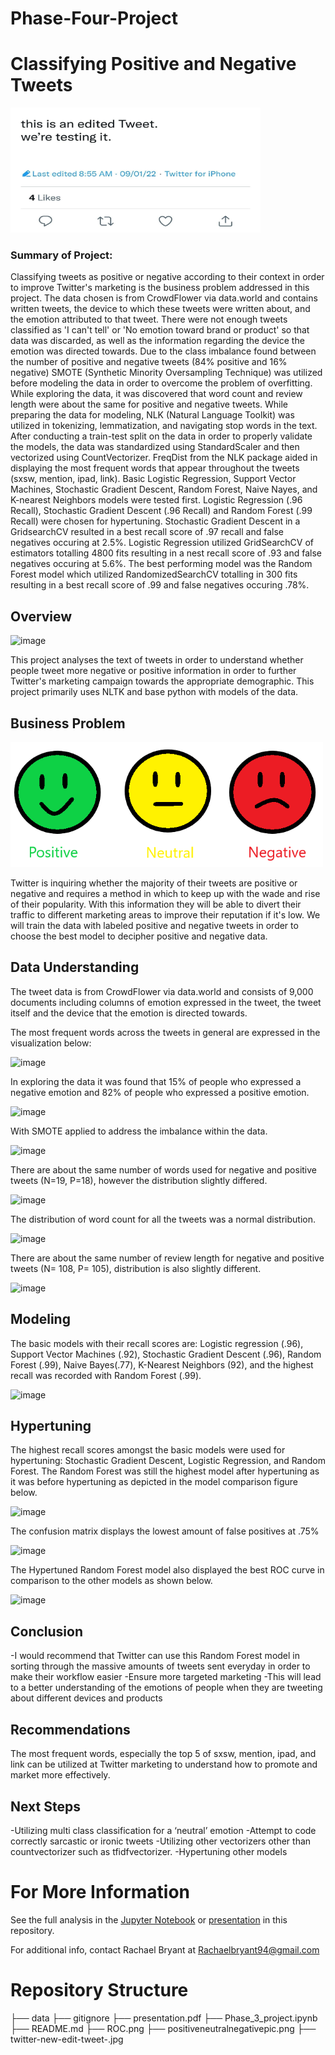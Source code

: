 # Phase-Four-Project

# Classifying Positive and Negative Tweets
<img src="twitter-new-edit-tweet-.jpg" width=400 height=200 />

### Summary of Project:
Classifying tweets as positive or negative according to their context in order to improve Twitter's marketing is the business problem addressed in this project. The data chosen is from CrowdFlower via data.world and contains written tweets, the device to which these tweets were written about, and the emotion attributed to that tweet. There were not enough tweets classified as 'I can't tell' or 'No emotion toward brand or product' so that data was discarded, as well as the information regarding the device the emotion was directed towards. Due to the class imbalance found between the number of positive and negative tweets (84% positive and 16% negative) SMOTE (Synthetic Minority Oversampling Technique) was utilized before modeling the data in order to overcome the problem of overfitting. While exploring the data, it was discovered that word count and review length were about the same for positive and negative tweets. While preparing the data for modeling, NLK (Natural Language Toolkit) was utilized in tokenizing, lemmatization, and navigating stop words in the text. After conducting a train-test split on the data in order to properly validate the models, the data was standardized using StandardScaler and then vectorized using CountVectorizer. FreqDist from the NLK package aided in displaying the most frequent words that appear throughout the tweets (sxsw, mention, ipad, link). Basic Logistic Regression, Support Vector Machines, Stochastic Gradient Descent, Random Forest, Naive Nayes, and K-nearest Neighbors models were tested first. Logistic Regression (.96 Recall), Stochastic Gradient Descent (.96 Recall) and Random Forest (.99 Recall) were chosen for hypertuning. Stochastic Gradient Descent in a GridsearchCV resulted in a best recall score of .97 recall and false negatives occuring at 2.5%. Logistic Regression utilized GridSearchCV of estimators totalling 4800 fits resulting in a nest recall score of .93 and false negatives occuring at 5.6%. The best performing model was the Random Forest model which utilized RandomizedSearchCV totalling in 300 fits resulting in a best recall score of .99 and false negatives occuring .78%.

## Overview
![image](https://user-images.githubusercontent.com/65221687/217709194-b63b9387-ae7a-4844-ac41-b88cb2796475.png)

This project analyses the text of tweets in order to understand whether people tweet more negative or positive information in order to further Twitter's marketing campaign towards the appropriate demographic. This project primarily uses NLTK and base python with models of the data.

## Business Problem
<img src="positiveneutralnegativepic.png" width=500 height=200 />


Twitter is inquiring whether the majority of their tweets are positive or negative and requires a method in which to keep up with the wade and rise of their popularity. With this information they will be able to divert their traffic to different marketing areas to improve their reputation if it's low. We will train the data with labeled positive and negative tweets in order to choose the best model to decipher positive and negative data.



## Data Understanding
The tweet data is from CrowdFlower via data.world and consists of 9,000 documents including columns of emotion expressed in the tweet, the tweet itself and the device that the emotion is directed towards.

The most frequent words across the tweets in general are expressed in the visualization below: 

![image](https://user-images.githubusercontent.com/65221687/217976622-e72599a8-69be-4eb4-8fa3-167f4a4898f9.png)


In exploring the data it was found that 15% of people who expressed a negative emotion and 82% of people who expressed a positive emotion. 

![image](https://user-images.githubusercontent.com/65221687/217976513-108d2963-e758-48b8-8f11-c7b1983971c5.png)


With SMOTE applied to address the imbalance within the data.

![image](https://user-images.githubusercontent.com/65221687/217976482-9eed101d-bc47-4b41-be68-18d5d575d6b9.png)


There are about the same number of words used for negative and positive tweets (N=19, P=18), however the distribution slightly differed.

![image](https://user-images.githubusercontent.com/65221687/217976546-a3074277-17a8-44ff-8708-f7a26b31110d.png)

The distribution of word count for all the tweets was a normal distribution.

![image](https://user-images.githubusercontent.com/65221687/218289601-8817b501-4cff-4e83-8ea1-1032caad24c1.png)


There are about the same number of review length for negative and positive tweets (N= 108, P= 105), distribution is also slightly different. 

![image](https://user-images.githubusercontent.com/65221687/218289577-c667b893-f09d-482e-9d85-8076e3f4adb0.png)



## Modeling
The basic models with their recall scores are: Logistic regression (.96),  Support Vector Machines (.92), Stochastic Gradient Descent (.96), Random Forest (.99), Naive Bayes(.77), K-Nearest Neighbors (92), and the highest recall was recorded with Random Forest (.99). 

![image](https://user-images.githubusercontent.com/65221687/218289691-9ec72aeb-9d4a-4af1-8a80-559bf7aecda2.png)

## Hypertuning

The highest recall scores amongst the basic models were used for hypertuning: Stochastic Gradient Descent, Logistic Regression, and Random Forest. The Random Forest was still the highest model after hypertuning as it was before hypertuning as depicted in the model comparison figure below. 

![image](https://user-images.githubusercontent.com/65221687/218289712-980ad0d9-7206-42da-8326-ffb5b16c55fd.png)

The confusion matrix displays the lowest amount of false positives at .75%

![image](https://user-images.githubusercontent.com/65221687/218289730-8cac2a76-0041-46b8-9583-8573db611970.png)


The Hypertuned Random Forest model also displayed the best ROC curve in comparison to the other models as shown below. 

![image](https://user-images.githubusercontent.com/65221687/218289750-322f4054-90bc-4cb2-a988-4ee0415eb389.png)


## Conclusion
-I would recommend that Twitter can use this Random Forest model in sorting through the massive amounts of tweets sent everyday in order to make their workflow easier
-Ensure more targeted marketing 
-This will lead to a better understanding of the emotions of people when they are tweeting about different devices and products


## Recommendations
The most frequent words, especially the top 5 of sxsw, mention, ipad, and link can be utilized at Twitter marketing to understand how to promote and market more effectively.

## Next Steps
-Utilizing multi class classification for a ‘neutral’ emotion
-Attempt to code correctly sarcastic or ironic tweets
-Utilizing other vectorizers other than countvectorizer such as tfidfvectorizer.
-Hypertuning other models 


# For More Information
See the full analysis in the [Jupyter Notebook](https://github.com/rabrya0072/Phase-Four-Project/blob/main/Phase%20Four%20Project.ipynb) or [presentation](https://github.com/rabrya0072/Phase-Four-Project/blob/main/Phase%204%20presentation.pdf) in this repository.

For additional info, contact Rachael Bryant at Rachaelbryant94@gmail.com
# Repository Structure
├── data
├── gitignore
├── presentation.pdf
├── Phase_3_project.ipynb
├── README.md
├── ROC.png
├── positiveneutralnegativepic.png
├── twitter-new-edit-tweet-.jpg


